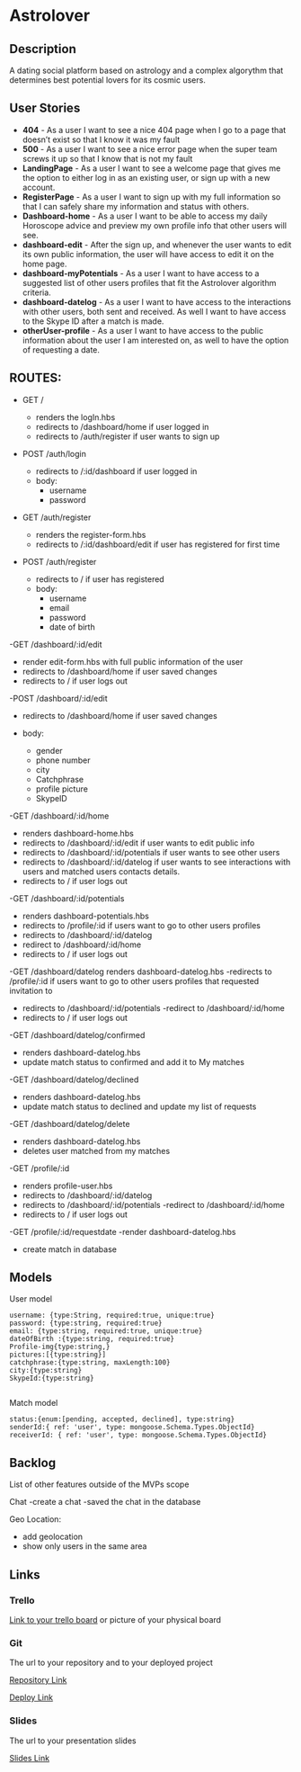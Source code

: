 # Astrolover
## Description



A dating social platform based on astrology and a complex algorythm that determines best potential lovers for its cosmic users. 

## User Stories

- **404** - As a user I want to see a nice 404 page when I go to a page that doesn’t exist so that I know it was my fault 
- **500** - As a user I want to see a nice error page when the super team screws it up so that I know that is not my fault
- **LandingPage** - As a user I want to see a welcome page that gives me the option to either log in as an existing user, or sign up with a new account.
- **RegisterPage** - As a user I want to sign up with my full information so that I can safely share my information and status with others.
- **Dashboard-home** - As a user I want to be able to access my daily Horoscope advice and preview my own profile info that other users will see.
- **dashboard-edit** - After the sign up, and whenever the user wants to edit its own public information, the user will have access to edit it on the home page.
- **dashboard-myPotentials** - As a user I want to have access to a suggested list of   other users profiles that fit the Astrolover algorithm criteria.
- **dashboard-datelog** - As a user I want to have access to the interactions with other users, both sent and received. As well I want to have access to the Skype ID after a match is made.
- **otherUser-profile** - As a user I want to have access to the public information about the user I am interested on, as well to have the option of requesting a date.


## ROUTES:

- GET / 
  - renders the logIn.hbs
  - redirects to /dashboard/home if user logged in
  - redirects to /auth/register if user wants to sign up
  
- POST /auth/login
    - redirects to /:id/dashboard if user logged in
    - body:
      - username
      - password
  
- GET /auth/register
  - renders the register-form.hbs 
  - redirects to /:id/dashboard/edit if user has registered for first time
 
- POST /auth/register
  - redirects to / if user has registered
  - body:
    - username
    - email
    - password
    - date of birth
    
-GET /dashboard/:id/edit
  - render edit-form.hbs with full public information of the user
  - redirects to /dashboard/home if user saved changes
  - redirects to / if user logs out
  
  
-POST /dashboard/:id/edit
  - redirects to /dashboard/home if user saved changes
  - body:
    
    - gender
    - phone number
    - city
    - Catchphrase
    - profile picture
    - SkypeID
    
-GET /dashboard/:id/home
 - renders dashboard-home.hbs
 - redirects to /dashboard/:id/edit if user wants to edit public info
 - redirects to /dashboard/:id/potentials if user wants to see other users
 - redirects to /dashboard/:id/datelog if user wants to see interactions with users and matched users contacts details.
 - redirects to / if user logs out
 
-GET /dashboard/:id/potentials
 - renders dashboard-potentials.hbs
 - redirects to /profile/:id if users want to go to other users profiles
 - redirects to /dashboard/:id/datelog
 - redirect to /dashboard/:id/home
  - redirects to / if user logs out
  
 -GET /dashboard/datelog
  renders dashboard-datelog.hbs
  -redirects to /profile/:id if users want to go to other users profiles that requested invitation to 
  - redirects to /dashboard/:id/potentials
  -redirect to /dashboard/:id/home
  - redirects to / if user logs out
   
 -GET /dashboard/datelog/confirmed
  - renders dashboard-datelog.hbs
  - update match status to confirmed and add it to My matches
  
 -GET /dashboard/datelog/declined
  - renders dashboard-datelog.hbs
  - update match status to declined and update my list of requests
 
 -GET /dashboard/datelog/delete
  - renders dashboard-datelog.hbs
  - deletes user matched from my matches
 
 -GET /profile/:id
  - renders profile-user.hbs
  - redirects to /dashboard/:id/datelog
  - redirects to /dashboard/:id/potentials
   -redirect to /dashboard/:id/home
   - redirects to / if user logs out
   
 -GET /profile/:id/requestdate
  -render dashboard-datelog.hbs
  - create match in database
    
    
## Models

User model
 
```
username: {type:String, required:true, unique:true}
password: {type:string, required:true}
email: {type:string, required:true, unique:true}
dateOfBirth :{type:string, required:true}
Profile-img{type:string,}
pictures:[{type:string}]
catchphrase:{type:string, maxLength:100}
city:{type:string}
SkypeId:{type:string}


```

Match model

```
status:{enum:[pending, accepted, declined], type:string}
senderId:{ ref: 'user', type: mongoose.Schema.Types.ObjectId}
receiverId: { ref: 'user', type: mongoose.Schema.Types.ObjectId}

``` 

## Backlog

List of other features outside of the MVPs scope

Chat
-create a chat
-saved the chat in the database

Geo Location:
- add geolocation 
- show only users in the same area




## Links

### Trello

[Link to your trello board](https://trello.com) or picture of your physical board

### Git

The url to your repository and to your deployed project

[Repository Link](http://github.com)

[Deploy Link](http://heroku.com)

### Slides

The url to your presentation slides

[Slides Link](http://slides.com)

    


 
